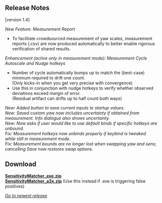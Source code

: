 ## Release Notes

[version 1.4]

_New Feature: Measurement Report_

* To facilitate crowdsourced measurement of yaw scales, measurement reports (.csv) are now produced automatically to better enable rigorous verification of shared results.

_Enhancement (active only in measurement mode): Measurement Cycle Autoscale and Nudge hotkeys_

* Number of cycle automatically bumps up to match the (best-case) minimum required to drift one count. \
(Only kicks-in when you get very precise with convergence)
* Use this in conjunction with nudge hotkeys to verify whether observed deviations exceed margin of error. \
(Residual artifact can drifts up to half count both ways)

_New: Added button to save current inputs to startup values._ \
_New: Saved custom yaw now includes uncertainty if obtained from measurement. Info dialogue also shows uncertainty._ \
_New: Now asks if user would like to use default binds if specific hotkeys are unbound._ \
_Fix:  Measurement hotkeys now unbinds properly if keybind is tweaked while still in measurement mode._ \
_Fix:  Measurement bounds are no longer lost when swapping yaw and sens; cancelling Save now restores swap options._

## Download

[**SensitivityMatcher_exe.zip**](https://github.com/KovaaK/SensitivityMatcher/releases/download/1.4/SensitivityMatcher_exe.zip) \
[**SensitivityMatcher_a3x.zip**](https://github.com/KovaaK/SensitivityMatcher/releases/download/1.4/SensitivityMatcher_a3x.zip) (Use this instead if .exe is triggering false positives)

[_Go to newest release_](https://github.com/KovaaK/SensitivityMatcher/releases/latest)
